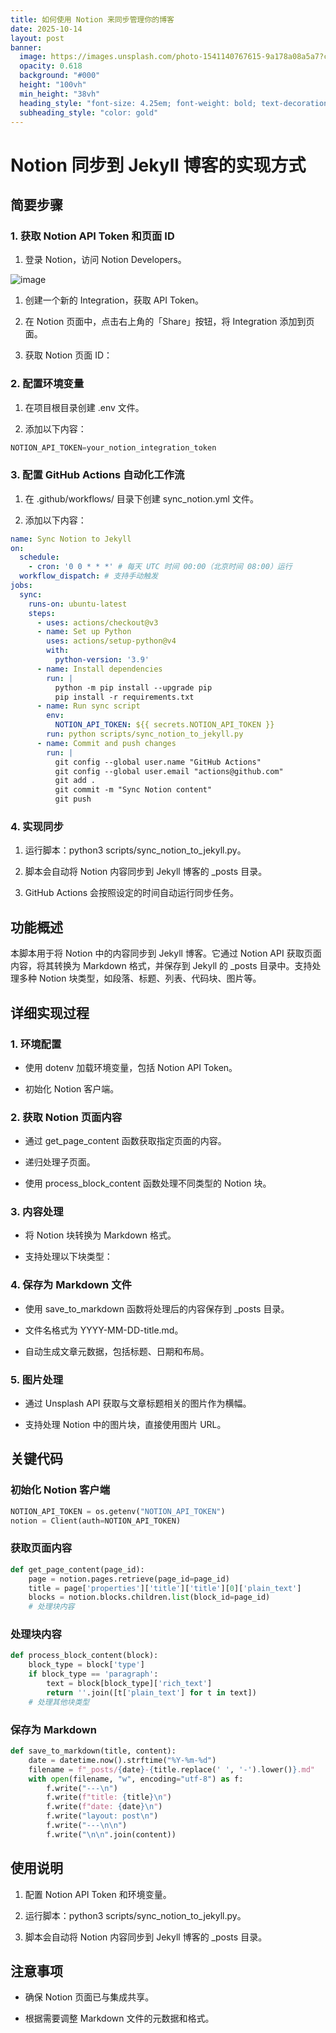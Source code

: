 ```yaml
---
title: 如何使用 Notion 来同步管理你的博客
date: 2025-10-14
layout: post
banner:
  image: https://images.unsplash.com/photo-1541140767615-9a178a08a5a7?crop=entropy&cs=tinysrgb&fit=max&fm=jpg&ixid=M3w2OTIwMzJ8MHwxfHJhbmRvbXx8fHx8fHx8fDE3NjA0MzczNjd8&ixlib=rb-4.1.0&q=80&w=1080
  opacity: 0.618
  background: "#000"
  height: "100vh"
  min_height: "38vh"
  heading_style: "font-size: 4.25em; font-weight: bold; text-decoration: underline"
  subheading_style: "color: gold"
---
```


# Notion 同步到 Jekyll 博客的实现方式

## 简要步骤

### 1. 获取 Notion API Token 和页面 ID

1. 登录 Notion，访问 Notion Developers。

![image](https://prod-files-secure.s3.us-west-2.amazonaws.com/a7a0cc5a-89b9-4cda-8686-1fba0ca52f40/d19c1afe-dea5-4312-9333-786b0ba83054/image.png?X-Amz-Algorithm=AWS4-HMAC-SHA256&X-Amz-Content-Sha256=UNSIGNED-PAYLOAD&X-Amz-Credential=ASIAZI2LB4663OMFUZKW%2F20251014%2Fus-west-2%2Fs3%2Faws4_request&X-Amz-Date=20251014T102246Z&X-Amz-Expires=3600&X-Amz-Security-Token=IQoJb3JpZ2luX2VjELL%2F%2F%2F%2F%2F%2F%2F%2F%2F%2FwEaCXVzLXdlc3QtMiJHMEUCIQDnHOTWtCeeXIjHF8lhpNT3zYnbSaPary3SUClO9QfqJgIgDAw%2BwsMfkbk09KlinuGV%2BZRD3yv41BZKE4MeXNYaM2Qq%2FwMIWxAAGgw2Mzc0MjMxODM4MDUiDD43lC5vu56nkXFPhCrcA9Lq%2B3lAYUkQyS0lMRvMteVN79VPll8eASn093R4rgct0ho7kEIgSkmWcqFbh3X8Dn4SC73VcZ985lgqqocGhFY43UjtvZElKkoAl4njLi2M8E6%2BuclFtFs4HCDhJcIA%2BMhNv%2Ft9eoVddp9kjFxTfdqQczeq3N6D91U25Oljbzpgow6scLdO799gqvqoMWgdYTf%2F3lZLOc1cVhVIz3MweORzSOvDPyuM7xdeJcN4eER5uflFcorS12HA5qT7%2BpYP1gDhDFCqXBuseNWuRLLYZzb%2FD%2BkIzpJ3t7gE8G4KlVZKiyTCM9Pnh5v5RXsrbyFirjQR2c2s%2Fr7NGbRzzTjj0MBQ2nsSDSP%2BAm67RwAa4W%2B2TgzTMdsPB7W07GXSPYh%2BEHLJrBpKErmyEU997q0xbnhOZv1%2FyU7FP70lT%2B1uQvq54UQNb6BJL2yfFQUSZJ1eDYnZN5meFXD9u9bQUamOwQ4B5voT7wNh%2FKxeF7kPEFKKrYgDZIo7%2B%2FJNISxuM79Y0eS6bCVktIOTJh4ZKENz%2F6fzzFYu9JPx96q0zst9PTaMEwtA17xKCJiHnrTRMl162pbqZDatcIoU%2F4pLwmQpRf%2F2PDJ23OmKKoVH3RnuquZCvhlT5BEBJDIya8NcMIC7uMcGOqUBYV3Si9rE3zitICjTDQg%2F0I59DOruZXf%2BjhbnG7C9tgxK5aRSnML2YhXcOKsSll5SD%2B%2BwX%2FX8e2AHTT0THpv3p0KWc58oMIijCc9YyGvO%2BL2FcuTy2UQ5ucfXl2IfmJGIJFxazZDCAP1tkVJVhvX9LX0T0Om0YcfR2MDkuB3DaeWQjXopKD8f6xiltsIFSbxtIH83ik9Rln24eJJVK6VRJYBm84LG&X-Amz-Signature=01f300c6737042f1e47d826895948905ad561574c939b8717e993f5365d92e7c&X-Amz-SignedHeaders=host&x-amz-checksum-mode=ENABLED&x-id=GetObject)

1. 创建一个新的 Integration，获取 API Token。

1. 在 Notion 页面中，点击右上角的「Share」按钮，将 Integration 添加到页面。

1. 获取 Notion 页面 ID：


### 2. 配置环境变量

1. 在项目根目录创建 .env 文件。

1. 添加以下内容：

```javascript
NOTION_API_TOKEN=your_notion_integration_token
```

### 3. 配置 GitHub Actions 自动化工作流

1. 在 .github/workflows/ 目录下创建 sync_notion.yml 文件。

1. 添加以下内容：

```yaml
name: Sync Notion to Jekyll
on:
  schedule:
    - cron: '0 0 * * *' # 每天 UTC 时间 00:00（北京时间 08:00）运行
  workflow_dispatch: # 支持手动触发
jobs:
  sync:
    runs-on: ubuntu-latest
    steps:
      - uses: actions/checkout@v3
      - name: Set up Python
        uses: actions/setup-python@v4
        with:
          python-version: '3.9'
      - name: Install dependencies
        run: |
          python -m pip install --upgrade pip
          pip install -r requirements.txt
      - name: Run sync script
        env:
          NOTION_API_TOKEN: ${{ secrets.NOTION_API_TOKEN }}
        run: python scripts/sync_notion_to_jekyll.py
      - name: Commit and push changes
        run: |
          git config --global user.name "GitHub Actions"
          git config --global user.email "actions@github.com"
          git add .
          git commit -m "Sync Notion content"
          git push
```

### 4. 实现同步

1. 运行脚本：python3 scripts/sync_notion_to_jekyll.py。

1. 脚本会自动将 Notion 内容同步到 Jekyll 博客的 _posts 目录。

1. GitHub Actions 会按照设定的时间自动运行同步任务。

## 功能概述

本脚本用于将 Notion 中的内容同步到 Jekyll 博客。它通过 Notion API 获取页面内容，将其转换为 Markdown 格式，并保存到 Jekyll 的 _posts 目录中。支持处理多种 Notion 块类型，如段落、标题、列表、代码块、图片等。

## 详细实现过程

### 1. 环境配置

- 使用 dotenv 加载环境变量，包括 Notion API Token。

- 初始化 Notion 客户端。

### 2. 获取 Notion 页面内容

- 通过 get_page_content 函数获取指定页面的内容。

- 递归处理子页面。

- 使用 process_block_content 函数处理不同类型的 Notion 块。

### 3. 内容处理

- 将 Notion 块转换为 Markdown 格式。

- 支持处理以下块类型：


### 4. 保存为 Markdown 文件

- 使用 save_to_markdown 函数将处理后的内容保存到 _posts 目录。

- 文件名格式为 YYYY-MM-DD-title.md。

- 自动生成文章元数据，包括标题、日期和布局。

### 5. 图片处理

- 通过 Unsplash API 获取与文章标题相关的图片作为横幅。

- 支持处理 Notion 中的图片块，直接使用图片 URL。

## 关键代码

### 初始化 Notion 客户端

```python
NOTION_API_TOKEN = os.getenv("NOTION_API_TOKEN")
notion = Client(auth=NOTION_API_TOKEN)
```

### 获取页面内容

```python
def get_page_content(page_id):
    page = notion.pages.retrieve(page_id=page_id)
    title = page['properties']['title']['title'][0]['plain_text']
    blocks = notion.blocks.children.list(block_id=page_id)
    # 处理块内容
```

### 处理块内容

```python
def process_block_content(block):
    block_type = block['type']
    if block_type == 'paragraph':
        text = block[block_type]['rich_text']
        return ''.join([t['plain_text'] for t in text])
    # 处理其他块类型
```

### 保存为 Markdown

```python
def save_to_markdown(title, content):
    date = datetime.now().strftime("%Y-%m-%d")
    filename = f"_posts/{date}-{title.replace(' ', '-').lower()}.md"
    with open(filename, "w", encoding="utf-8") as f:
        f.write("---\n")
        f.write(f"title: {title}\n")
        f.write(f"date: {date}\n")
        f.write("layout: post\n")
        f.write("---\n\n")
        f.write("\n\n".join(content))
```

## 使用说明

1. 配置 Notion API Token 和环境变量。

1. 运行脚本：python3 scripts/sync_notion_to_jekyll.py。

1. 脚本会自动将 Notion 内容同步到 Jekyll 博客的 _posts 目录。

## 注意事项

- 确保 Notion 页面已与集成共享。

- 根据需要调整 Markdown 文件的元数据和格式。